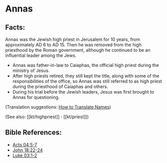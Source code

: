# Annas #

## Facts: ##

Annas was the Jewish high priest in Jerusalem for 10 years, from approximately AD 6 to AD 15. Then he was removed from the high priesthood by the Roman government, although he continued to be an influential leader among the Jews.

* Annas was father-in-law to Caiaphas, the official high priest during the ministry of Jesus.
* After high priests retired, they still kept the title, along with some of the responsibilities of the office, so Annas was still referred to as high priest during the priesthood of Caiaphas and others. 
* During his trial before the Jewish leaders, Jesus was first brought to Annas for questioning.

(Translation suggestions: [How to Translate Names](en/ta-vol1/translate/man/translate-names))

(See also: [[kt/highpriest]] **·** [[kt/priest]])

## Bible References: ##

* [Acts 04:5-7](en/tn/act/help/04/05)
* [John 18:22-24](en/tn/jhn/help/18/22)
* [Luke 03:1-2](en/tn/luk/help/03/01)